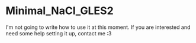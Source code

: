 Minimal_NaCl_GLES2
==================

I'm not going to write how to use it at this moment. If you are interested and need some help setting it up, contact me :3
